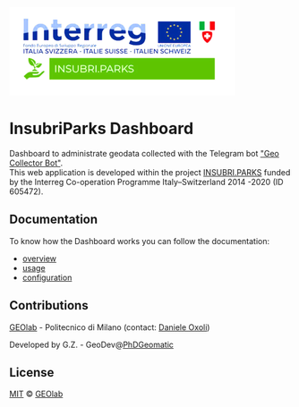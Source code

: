 
<div>

<img 
  src="https://github.com/PhDGeomatic/InsubriParks/blob/main/uploads/logoInsubriParks.png"
  alt="logo"
/>

# InsubriParks Dashboard

</div>

Dashboard to administrate geodata collected with the Telegram bot ["Geo Collector Bot"](https://github.com/opengeolab/geocollectorbot).  
This web application is developed within the project [INSUBRI.PARKS](https://insubriparksturismo.eu) funded by the Interreg Co-operation Programme Italy–Switzerland 2014 -2020 (ID 605472).

## Documentation

To know how the Dashboard works you can follow the documentation:
* [overview](./docs/10_overview.md)
* [usage](./docs/20_usage.md)
* [configuration](./docs/30_configuration.md)

## Contributions

[GEOlab](http://www.geolab.polimi.it/) - Politecnico di Milano (contact: [Daniele Oxoli](mailto:daniele.oxoli@polimi.it))

Developed by G.Z. - GeoDev@[PhDGeomatic](https://github.com/PhDGeomatic)

## License

[MIT](https://opensource.org/licenses/MIT) © [GEOlab](mailto:geolab.como@gmail.com)
